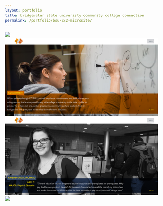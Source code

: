 ```yaml
---
layout: portfolio
title: bridgewater state univeristy community college connection
permalink: /portfolio/bsu-cc2-microsite/
---
```


<img src="/img/full/bsu/bsu-cc2/full-bsu-cc2-campus.png">

<img src="/img/full/bsu/bsu-cc2/full-bsu-cc2-commitment.png">

<img src="/img/full/bsu/bsu-cc2/full-bsu-cc2-student.png">

<img src="/img/full/bsu/bsu-cc2/full-bsu-cc2-lab.png">